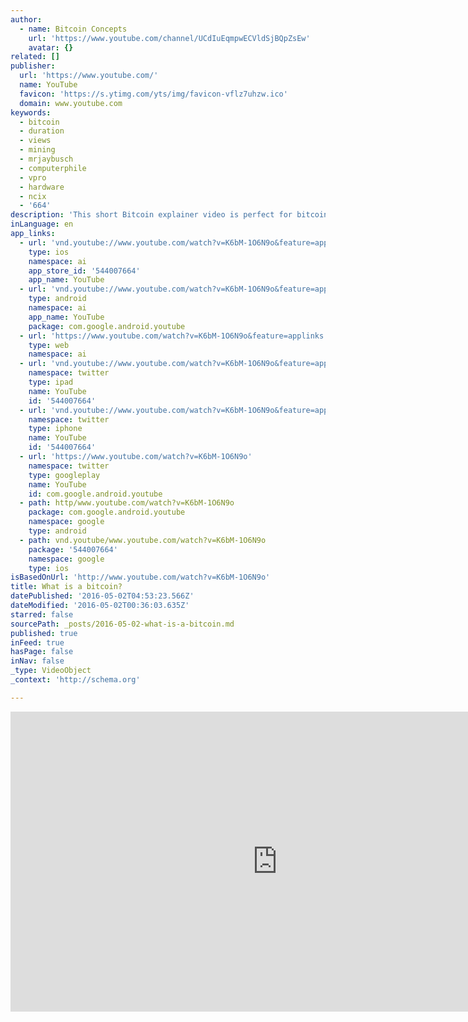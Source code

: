 ```yaml
---
author:
  - name: Bitcoin Concepts
    url: 'https://www.youtube.com/channel/UCdIuEqmpwECVldSjBQpZsEw'
    avatar: {}
related: []
publisher:
  url: 'https://www.youtube.com/'
  name: YouTube
  favicon: 'https://s.ytimg.com/yts/img/favicon-vflz7uhzw.ico'
  domain: www.youtube.com
keywords:
  - bitcoin
  - duration
  - views
  - mining
  - mrjaybusch
  - computerphile
  - vpro
  - hardware
  - ncix
  - '664'
description: 'This short Bitcoin explainer video is perfect for bitcoin newbies, young and old. Ready for more bitcoin explainers? Visit us at: http://bitcoinconcepts.net To get started using bitcoin today, go straight to: http://Bitcoin.org and pick your first wallet.'
inLanguage: en
app_links:
  - url: 'vnd.youtube://www.youtube.com/watch?v=K6bM-1O6N9o&feature=applinks'
    type: ios
    namespace: ai
    app_store_id: '544007664'
    app_name: YouTube
  - url: 'vnd.youtube://www.youtube.com/watch?v=K6bM-1O6N9o&feature=applinks'
    type: android
    namespace: ai
    app_name: YouTube
    package: com.google.android.youtube
  - url: 'https://www.youtube.com/watch?v=K6bM-1O6N9o&feature=applinks'
    type: web
    namespace: ai
  - url: 'vnd.youtube://www.youtube.com/watch?v=K6bM-1O6N9o&feature=applinks'
    namespace: twitter
    type: ipad
    name: YouTube
    id: '544007664'
  - url: 'vnd.youtube://www.youtube.com/watch?v=K6bM-1O6N9o&feature=applinks'
    namespace: twitter
    type: iphone
    name: YouTube
    id: '544007664'
  - url: 'https://www.youtube.com/watch?v=K6bM-1O6N9o'
    namespace: twitter
    type: googleplay
    name: YouTube
    id: com.google.android.youtube
  - path: http/www.youtube.com/watch?v=K6bM-1O6N9o
    package: com.google.android.youtube
    namespace: google
    type: android
  - path: vnd.youtube/www.youtube.com/watch?v=K6bM-1O6N9o
    package: '544007664'
    namespace: google
    type: ios
isBasedOnUrl: 'http://www.youtube.com/watch?v=K6bM-1O6N9o'
title: What is a bitcoin?
datePublished: '2016-05-02T04:53:23.566Z'
dateModified: '2016-05-02T00:36:03.635Z'
starred: false
sourcePath: _posts/2016-05-02-what-is-a-bitcoin.md
published: true
inFeed: true
hasPage: false
inNav: false
_type: VideoObject
_context: 'http://schema.org'

---
```

<iframe src="http://cdn.embedly.com/widgets/media.html?src=https%3A%2F%2Fwww.youtube.com%2Fembed%2FK6bM-1O6N9o%3Ffeature%3Doembed&amp;url=https%3A%2F%2Fwww.youtube.com%2Fwatch%3Fv%3DK6bM-1O6N9o&amp;image=https%3A%2F%2Fi.ytimg.com%2Fvi%2FK6bM-1O6N9o%2Fhqdefault.jpg&amp;key=b7d04c9b404c499eba89ee7072e1c4f7&amp;type=text%2Fhtml&amp;schema=youtube" width="854" height="480" scrolling="no" frameborder="0" allowfullscreen="" style=""></iframe>